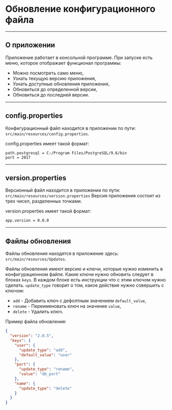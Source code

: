 # Обновление конфигурационного файла

---

## О приложении

Приложение работает в консольной программе. При запуске есть меню, которое отображает функционал программы:
- Можно посмотреть само меню,
- Узнать текущую версию приложения,
- Узнать доступные обновления приложения,
- Обновиться до определенной версии,
- Обновиться до последней версии.

---

## config.properties

Конфигурационный файл находится в приложении по пути: ``src/main/resources/config.properties``.

config.properties имеет такой формат:

```
path.postgresql = C:/Program Files/PostgreSQL/9.6/bin
port = 2017
```

---

## version.properties

Версионный файл находится в приложении по пути: ``src/main/resources/version.properties``
Версия приложения состоит из трех чисел, разделенных точками.

version.properties имеет такой формат:

```
app.version = 0.0.0
```

---

## Файлы обновления

Файлы обновления находятся в приложение здесь: ``src/main/resources/Updates``.

Файлы обновления имеют версию и ключи, которые нужно изменить в конфигурационном файле.
Какие ключи нужно обновить следует в блоках ``keys``.
В каждом блоке есть инструкции что с этим ключом нужно сделать.
``update_type`` говорит о том, какое действие нужно совершить с ключом:
* ``add`` - Добавить ключ с дефолтным значением ``default_value``,
* ``rename`` - Переименовать ключ на значение ``value``,
* ``delete`` - Удалить ключ.

Пример файла обновления:

```json
{
  "version": "2.0.5",
  "keys": {
    "user": {
      "update_type": "add",
      "default_value": "user"
    },
    "port": {
      "update_type": "rename",
      "value": "db_port"
    },
    "name": {
      "update_type": "delete"
    }
  }
}
```


